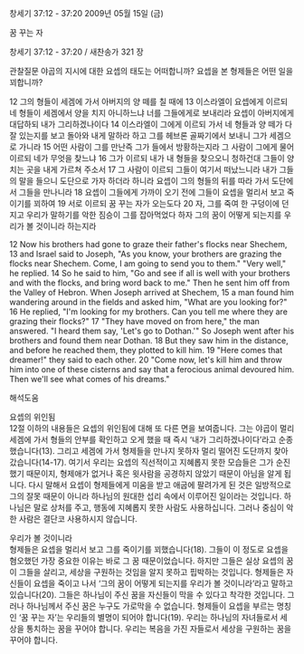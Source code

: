 창세기 37:12 - 37:20 
2009년 05월 15일 (금)

꿈 꾸는 자



창세기 37:12 - 37:20 / 새찬송가 321 장


관찰질문
야곱의 지시에 대한 요셉의 태도는 어떠합니까?
요셉을 본 형제들은 어떤 일을 꾀합니까?

12 그의 형들이 세겜에 가서 아버지의 양 떼를 칠 때에 13 이스라엘이 요셉에게 이르되 네 형들이 세겜에서 양을 치지 아니하느냐 너를 그들에게로 보내리라 요셉이 아버지에게 대답하되 내가 그리하겠나이다 14 이스라엘이 그에게 이르되 가서 네 형들과 양 떼가 다 잘 있는지를 보고 돌아와 내게 말하라 하고 그를 헤브론 골짜기에서 보내니 그가 세겜으로 가니라 15 어떤 사람이 그를 만난즉 그가 들에서 방황하는지라 그 사람이 그에게 물어 이르되 네가 무엇을 찾느냐 16 그가 이르되 내가 내 형들을 찾으오니 청하건대 그들이 양치는 곳을 내게 가르쳐 주소서 17 그 사람이 이르되 그들이 여기서 떠났느니라 내가 그들의 말을 들으니 도단으로 가자 하더라 하니라 요셉이 그의 형들의 뒤를 따라 가서 도단에서 그들을 만나니라 18 요셉이 그들에게 가까이 오기 전에 그들이 요셉을 멀리서 보고 죽이기를 꾀하여 19 서로 이르되 꿈 꾸는 자가 오는도다 20 자, 그를 죽여 한 구덩이에 던지고 우리가 말하기를 악한 짐승이 그를 잡아먹었다 하자 그의 꿈이 어떻게 되는지를 우리가 볼 것이니라 하는지라  

12 Now his brothers had gone to graze their father's flocks near Shechem, 13 and Israel said to Joseph, "As you know, your brothers are grazing the flocks near Shechem. Come, I am going to send you to them." "Very well," he replied. 14 So he said to him, "Go and see if all is well with your brothers and with the flocks, and bring word back to me." Then he sent him off from the Valley of Hebron. When Joseph arrived at Shechem, 15 a man found him wandering around in the fields and asked him, "What are you looking for?" 16 He replied, "I'm looking for my brothers. Can you tell me where they are grazing their flocks?" 17 "They have moved on from here," the man answered. "I heard them say, 'Let's go to Dothan.'" So Joseph went after his brothers and found them near Dothan. 18 But they saw him in the distance, and before he reached them, they plotted to kill him. 19 "Here comes that dreamer!" they said to each other. 20 "Come now, let's kill him and throw him into one of these cisterns and say that a ferocious animal devoured him. Then we'll see what comes of his dreams."

해석도움





요셉의 위인됨  
12절 이하의 내용들은 요셉의 위인됨에 대해 또 다른 면을 보여줍니다. 그는 야곱이 멀리 세겜에 가서 형들의 안부를 확인하고 오게 했을 때 즉시 ‘내가 그리하겠나이다’라고 순종했습니다(13). 그리고 세겜에 가서 형제들을 만나지 못하자 멀리 떨어진 도단까지 찾아갔습니다(14-17). 여기서 우리는 요셉의 직선적이고 지혜롭지 못한 모습들은 그가 순진했기 때문이지, 형제애가 없거나 혹은 윗사람을 공경하지 않았기 때문이 아님을 알게 됩니다. 다시 말해서 요셉이 형제들에게 미움을 받고 애굽에 팔려가게 된 것은 일방적으로 그의 잘못 때문이 아니라 하나님의 원대한 섭리 속에서 이루어진 일이라는 것입니다. 하나님은 말로 상처를 주고, 행동에 지혜롭지 못한 사람도 사용하십니다. 그러나 중심이 악한 사람은 결단코 사용하시지 않습니다.      

우리가 볼 것이니라  
형제들은 요셉을 멀리서 보고 그를 죽이기를 꾀했습니다(18). 그들이 이 정도로 요셉을 혐오했던 가장 중요한 이유는 바로 그 꿈 때문이었습니다. 하지만 그들은 실상 요셉의 꿈이 그들을 살리고, 세상을 구원하는 것임을 알지 못하고 핍박하는 것입니다. 형제들은 자신들이 요셉을 죽이고 나서 ‘그의 꿈이 어떻게 되는지를 우리가 볼 것이니라’라고 말하고 있습니다(20). 그들은 하나님이 주신 꿈을 자신들이 막을 수 있다고 착각한 것입니다. 그러나 하나님께서 주신 꿈은 누구도 가로막을 수 없습니다. 형제들이 요셉을 부르는 명칭인 ‘꿈 꾸는 자’는 우리들의 별명이 되어야 합니다(19). 우리는 하나님의 자녀들로서 세상을 통치하는 꿈을 꾸어야 합니다. 우리는 복음을 가진 자들로서 세상을 구원하는 꿈을 꾸어야 합니다.